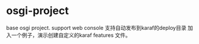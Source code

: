 osgi-project
============

base osgi project.
support web console
支持自动发布到karaf的deploy目录
加入一个例子，演示创建自定义的karaf features 文件。
